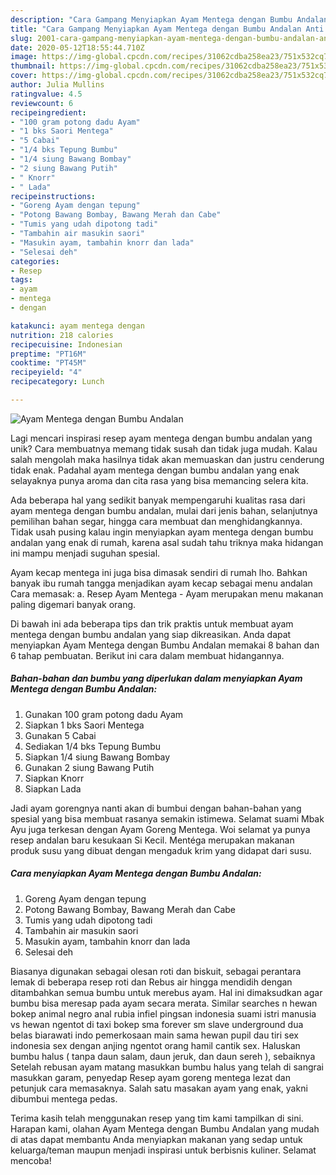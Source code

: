 ```yaml
---
description: "Cara Gampang Menyiapkan Ayam Mentega dengan Bumbu Andalan Anti Gagal"
title: "Cara Gampang Menyiapkan Ayam Mentega dengan Bumbu Andalan Anti Gagal"
slug: 2001-cara-gampang-menyiapkan-ayam-mentega-dengan-bumbu-andalan-anti-gagal
date: 2020-05-12T18:55:44.710Z
image: https://img-global.cpcdn.com/recipes/31062cdba258ea23/751x532cq70/ayam-mentega-dengan-bumbu-andalan-foto-resep-utama.jpg
thumbnail: https://img-global.cpcdn.com/recipes/31062cdba258ea23/751x532cq70/ayam-mentega-dengan-bumbu-andalan-foto-resep-utama.jpg
cover: https://img-global.cpcdn.com/recipes/31062cdba258ea23/751x532cq70/ayam-mentega-dengan-bumbu-andalan-foto-resep-utama.jpg
author: Julia Mullins
ratingvalue: 4.5
reviewcount: 6
recipeingredient:
- "100 gram potong dadu Ayam"
- "1 bks Saori Mentega"
- "5 Cabai"
- "1/4 bks Tepung Bumbu"
- "1/4 siung Bawang Bombay"
- "2 siung Bawang Putih"
- " Knorr"
- " Lada"
recipeinstructions:
- "Goreng Ayam dengan tepung"
- "Potong Bawang Bombay, Bawang Merah dan Cabe"
- "Tumis yang udah dipotong tadi"
- "Tambahin air masukin saori"
- "Masukin ayam, tambahin knorr dan lada"
- "Selesai deh"
categories:
- Resep
tags:
- ayam
- mentega
- dengan

katakunci: ayam mentega dengan 
nutrition: 218 calories
recipecuisine: Indonesian
preptime: "PT16M"
cooktime: "PT45M"
recipeyield: "4"
recipecategory: Lunch

---
```



![Ayam Mentega dengan Bumbu Andalan](https://img-global.cpcdn.com/recipes/31062cdba258ea23/751x532cq70/ayam-mentega-dengan-bumbu-andalan-foto-resep-utama.jpg)

Lagi mencari inspirasi resep ayam mentega dengan bumbu andalan yang unik? Cara membuatnya memang tidak susah dan tidak juga mudah. Kalau salah mengolah maka hasilnya tidak akan memuaskan dan justru cenderung tidak enak. Padahal ayam mentega dengan bumbu andalan yang enak selayaknya punya aroma dan cita rasa yang bisa memancing selera kita.

Ada beberapa hal yang sedikit banyak mempengaruhi kualitas rasa dari ayam mentega dengan bumbu andalan, mulai dari jenis bahan, selanjutnya pemilihan bahan segar, hingga cara membuat dan menghidangkannya. Tidak usah pusing kalau ingin menyiapkan ayam mentega dengan bumbu andalan yang enak di rumah, karena asal sudah tahu triknya maka hidangan ini mampu menjadi suguhan spesial.

Ayam kecap mentega ini juga bisa dimasak sendiri di rumah lho. Bahkan banyak ibu rumah tangga menjadikan ayam kecap sebagai menu andalan Cara memasak: a. Resep Ayam Mentega - Ayam merupakan menu makanan paling digemari banyak orang.


Di bawah ini ada beberapa tips dan trik praktis untuk membuat ayam mentega dengan bumbu andalan yang siap dikreasikan. Anda dapat menyiapkan Ayam Mentega dengan Bumbu Andalan memakai 8 bahan dan 6 tahap pembuatan. Berikut ini cara dalam membuat hidangannya.

<!--inarticleads1-->

##### Bahan-bahan dan bumbu yang diperlukan dalam menyiapkan Ayam Mentega dengan Bumbu Andalan:

1. Gunakan 100 gram potong dadu Ayam
1. Siapkan 1 bks Saori Mentega
1. Gunakan 5 Cabai
1. Sediakan 1/4 bks Tepung Bumbu
1. Siapkan 1/4 siung Bawang Bombay
1. Gunakan 2 siung Bawang Putih
1. Siapkan  Knorr
1. Siapkan  Lada


Jadi ayam gorengnya nanti akan di bumbui dengan bahan-bahan yang spesial yang bisa membuat rasanya semakin istimewa. Selamat suami Mbak Ayu juga terkesan dengan Ayam Goreng Mentega. Woi selamat ya punya resep andalan baru kesukaan Si Kecil. Mentéga merupakan makanan produk susu yang dibuat dengan mengaduk krim yang didapat dari susu. 

<!--inarticleads2-->

##### Cara menyiapkan Ayam Mentega dengan Bumbu Andalan:

1. Goreng Ayam dengan tepung
1. Potong Bawang Bombay, Bawang Merah dan Cabe
1. Tumis yang udah dipotong tadi
1. Tambahin air masukin saori
1. Masukin ayam, tambahin knorr dan lada
1. Selesai deh


Biasanya digunakan sebagai olesan roti dan biskuit, sebagai perantara lemak di beberapa resep roti dan Rebus air hingga mendidih dengan ditambahkan semua bumbu untuk merebus ayam. Hal ini dimaksudkan agar bumbu bisa meresap pada ayam secara merata. Similar searches n hewan bokep animal negro anal rubia infiel pingsan indonesia suami istri manusia vs hewan ngentot di taxi bokep sma forever sm slave underground dua belas biarawati indo pemerkosaan main sama hewan pupil dau tiri sex indonesia sex dengan anjing ngentot orang hamil cantik sex. Haluskan bumbu halus ( tanpa daun salam, daun jeruk, dan daun sereh ), sebaiknya Setelah rebusan ayam matang masukkan bumbu halus yang telah di sangrai masukkan garam, penyedap Resep ayam goreng mentega lezat dan petunjuk cara memasaknya. Salah satu masakan ayam yang enak, yakni dibumbui mentega pedas. 

Terima kasih telah menggunakan resep yang tim kami tampilkan di sini. Harapan kami, olahan Ayam Mentega dengan Bumbu Andalan yang mudah di atas dapat membantu Anda menyiapkan makanan yang sedap untuk keluarga/teman maupun menjadi inspirasi untuk berbisnis kuliner. Selamat mencoba!
